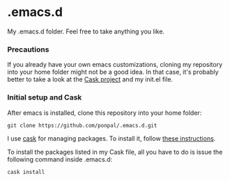 .emacs.d
========

My .emacs.d folder. Feel free to take anything you like.

### Precautions

If you already have your own emacs customizations, cloning my repository into your home folder might not be a good idea. In that case, it's probably better to take a look at the [Cask project][cask] and my init.el file. 

### Initial setup and Cask

After emacs is installed, clone this repository into your home folder:

```git clone https://github.com/ponpal/.emacs.d.git```

I use [cask][cask] for managing packages. To install it, follow [these instructions][cask-installation].

To install the packages listed in my Cask file, all you have to do is issue the following command inside .emacs.d:

```cask install```

[cask]: http://cask.readthedocs.org/en/latest/
[cask-installation]: http://cask.readthedocs.org/en/latest/guide/installation.html
